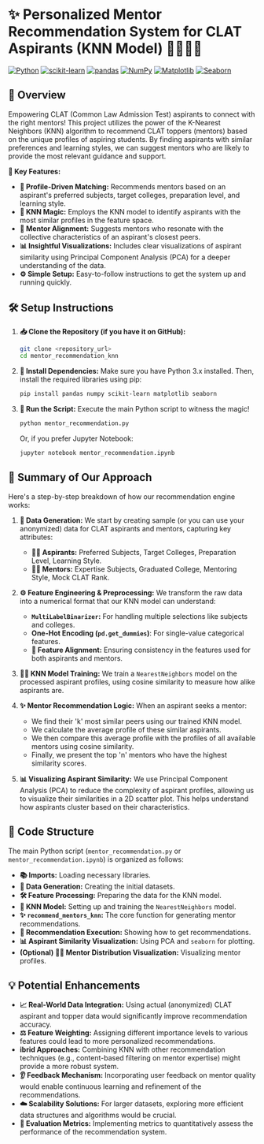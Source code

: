 # ✨ Personalized Mentor Recommendation System for CLAT Aspirants (KNN Model) 🧑‍🎓👩‍🎓

[![Python](https://img.shields.io/badge/Python-3.x-blue.svg)](https://www.python.org/)
[![scikit-learn](https://img.shields.io/badge/scikit--learn-%230057a3.svg?style=flat&logo=scikit-learn&logoColor=white)](https://scikit-learn.org/)
[![pandas](https://img.shields.io/badge/pandas-%23150458.svg?style=flat&logo=pandas&logoColor=white)](https://pandas.pydata.org/)
[![NumPy](https://img.shields.io/badge/numpy-%23013243.svg?style=flat&logo=numpy&logoColor=white)](https://numpy.org/)
[![Matplotlib](https://img.shields.io/badge/Matplotlib-%23ffffff.svg?style=flat&logo=matplotlib&logoColor=black)](https://matplotlib.org/)
[![Seaborn](https://img.shields.io/badge/seaborn-%234C76A3.svg?style=flat&logo=seaborn&logoColor=white)](https://seaborn.pydata.org/)

## 🚀 Overview

Empowering CLAT (Common Law Admission Test) aspirants to connect with the right mentors! This project utilizes the power of the K-Nearest Neighbors (KNN) algorithm to recommend CLAT toppers (mentors) based on the unique profiles of aspiring students. By finding aspirants with similar preferences and learning styles, we can suggest mentors who are likely to provide the most relevant guidance and support.

**🌟 Key Features:**

* **🎯 Profile-Driven Matching:** Recommends mentors based on an aspirant's preferred subjects, target colleges, preparation level, and learning style.
* **🤖 KNN Magic:** Employs the KNN model to identify aspirants with the most similar profiles in the feature space.
* **🤝 Mentor Alignment:** Suggests mentors who resonate with the collective characteristics of an aspirant's closest peers.
* **📊 Insightful Visualizations:** Includes clear visualizations of aspirant similarity using Principal Component Analysis (PCA) for a deeper understanding of the data.
* **⚙️ Simple Setup:** Easy-to-follow instructions to get the system up and running quickly.

## 🛠️ Setup Instructions

1.  **📥 Clone the Repository (if you have it on GitHub):**
    ```bash
    git clone <repository_url>
    cd mentor_recommendation_knn
    ```

2.  **🐍 Install Dependencies:**
    Make sure you have Python 3.x installed. Then, install the required libraries using pip:
    ```bash
    pip install pandas numpy scikit-learn matplotlib seaborn
    ```

3.  **🏃 Run the Script:**
    Execute the main Python script to witness the magic!
    ```bash
    python mentor_recommendation.py
    ```
    Or, if you prefer Jupyter Notebook:
    ```bash
    jupyter notebook mentor_recommendation.ipynb
    ```

## 🧠 Summary of Our Approach

Here's a step-by-step breakdown of how our recommendation engine works:

1.  **🌱 Data Generation:** We start by creating sample (or you can use your anonymized) data for CLAT aspirants and mentors, capturing key attributes:
    * **🧑‍🎓 Aspirants:** Preferred Subjects, Target Colleges, Preparation Level, Learning Style.
    * **👨‍🏫 Mentors:** Expertise Subjects, Graduated College, Mentoring Style, Mock CLAT Rank.

2.  **⚙️ Feature Engineering & Preprocessing:** We transform the raw data into a numerical format that our KNN model can understand:
    * **`MultiLabelBinarizer`:** For handling multiple selections like subjects and colleges.
    * **One-Hot Encoding (`pd.get_dummies`)**: For single-value categorical features.
    * **📏 Feature Alignment:** Ensuring consistency in the features used for both aspirants and mentors.

3.  **🏋️‍♂️ KNN Model Training:** We train a `NearestNeighbors` model on the processed aspirant profiles, using cosine similarity to measure how alike aspirants are.

4.  **✨ Mentor Recommendation Logic:** When an aspirant seeks a mentor:
    * We find their 'k' most similar peers using our trained KNN model.
    * We calculate the average profile of these similar aspirants.
    * We then compare this average profile with the profiles of all available mentors using cosine similarity.
    * Finally, we present the top 'n' mentors who have the highest similarity scores.

5.  **📊 Visualizing Aspirant Similarity:** We use Principal Component Analysis (PCA) to reduce the complexity of aspirant profiles, allowing us to visualize their similarities in a 2D scatter plot. This helps understand how aspirants cluster based on their characteristics.

## 📂 Code Structure

The main Python script (`mentor_recommendation.py` or `mentor_recommendation.ipynb`) is organized as follows:

* **📚 Imports:** Loading necessary libraries.
* **🌱 Data Generation:** Creating the initial datasets.
* **🛠️ Feature Processing:** Preparing the data for the KNN model.
* **🤖 KNN Model:** Setting up and training the `NearestNeighbors` model.
* **✨ `recommend_mentors_knn`:** The core function for generating mentor recommendations.
* **🚀 Recommendation Execution:** Showing how to get recommendations.
* **📊 Aspirant Similarity Visualization:** Using PCA and `seaborn` for plotting.
* **(Optional) 👨‍🏫 Mentor Distribution Visualization:** Visualizing mentor profiles.

## 💡 Potential Enhancements

* **📈 Real-World Data Integration:** Using actual (anonymized) CLAT aspirant and topper data would significantly improve recommendation accuracy.
* **⚖️ Feature Weighting:** Assigning different importance levels to various features could lead to more personalized recommendations.
* **ibrid Approaches:** Combining KNN with other recommendation techniques (e.g., content-based filtering on mentor expertise) might provide a more robust system.
* **👂 Feedback Mechanism:** Incorporating user feedback on mentor quality would enable continuous learning and refinement of the recommendations.
* **☁️ Scalability Solutions:** For larger datasets, exploring more efficient data structures and algorithms would be crucial.
* **🧪 Evaluation Metrics:** Implementing metrics to quantitatively assess the performance of the recommendation system.
